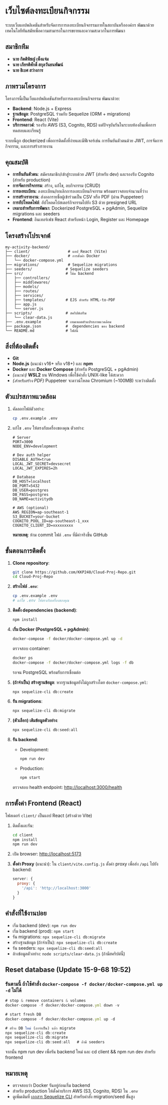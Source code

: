 # เว็บไซต์ลงทะเบียนกิจกรรม

ระบบเว็บแอปพลิเคชันสำหรับจัดการการลงทะเบียนกิจกรรมภายในสถาบันหรือองค์กร พัฒนาด้วยเทคโนโลยีทันสมัยเพื่อความสามารถในการขยายและความสะดวกในการพัฒนา

## สมาชิกทีม
- **นาย กิตติพิชญ์ เพ็งแจ่ม**
- **นาย เกียรติศักดิ์ สกุลวันธนพัฒน์**
- **นาย ธิเบศ สว่างการ**

## ภาพรวมโครงการ
โครงการนี้เป็นเว็บแอปพลิเคชันสำหรับการลงทะเบียนกิจกรรม พัฒนาด้วย:
- **Backend**: Node.js + Express
- **ฐานข้อมูล**: PostgreSQL ร่วมกับ Sequelize (ORM + migrations)
- **Frontend**: React (Vite)
- **บริการคลาวด์**: รองรับ AWS (S3, Cognito, RDS) แต่ปัจจุบันรันในระบบท้องถิ่นเพื่อการทดสอบและเรียนรู้

ระบบนี้ถูก dockerized เพื่อการติดตั้งที่ง่ายและมีฟีเจอร์เช่น การยืนยันตัวตนด้วย JWT, การจัดการกิจกรรม, และการสร้างรายงาน

## คุณสมบัติ
- **การยืนยันตัวตน**: สมัครสมาชิก/เข้าสู่ระบบด้วย JWT (สำหรับ dev) และรองรับ Cognito (สำหรับ production)
- **การจัดการกิจกรรม**: สร้าง, แก้ไข, ลบกิจกรรม (CRUD)
- **การลงทะเบียน**: ลงทะเบียน/ยกเลิกการลงทะเบียนกิจกรรม พร้อมตรวจสอบจำนวนที่ว่าง
- **การสร้างรายงาน**: ส่งออกรายชื่อผู้เข้าร่วมเป็น CSV หรือ PDF (ผ่าน Puppeteer)
- **การอัปโหลดไฟล์**: อัปโหลดโปสเตอร์กิจกรรมไปยัง S3 ด้วย presigned URL
- **เหมาะสำหรับการพัฒนา**: Dockerized PostgreSQL + pgAdmin, Sequelize migrations และ seeders
- **Frontend**: อินเทอร์เฟซ React สำหรับหน้า Login, Register และ Homepage

## โครงสร้างโปรเจกต์
```
my-activity-backend/
├── client/                 # แอป React (Vite)
├── docker/                 # การตั้งค่า Docker
│   └── docker-compose.yml
├── migrations/             # Sequelize migrations
├── seeders/               # Sequelize seeders
├── src/                   # โค้ด backend
│   ├── controllers/
│   ├── middlewares/
│   ├── models/
│   ├── routes/
│   ├── services/
│   ├── templates/         # EJS สำหรับ HTML-to-PDF
│   ├── app.js
│   └── server.js
├── scripts/               # สคริปต์เสริม
│   └── clear-data.js
├── .env.example           # เทมเพลตตัวแปรสภาพแวดล้อม
├── package.json           #  dependencies ของ backend
└── README.md              # ไฟล์นี้
```

## สิ่งที่ต้องติดตั้ง
- **Git**
- **Node.js** (แนะนำ v16+ หรือ v18+) และ **npm**
- **Docker** และ **Docker Compose** (สำหรับ PostgreSQL + pgAdmin)
- *(แนะนำ)* **WSL2** บน Windows เพื่อใช้คำสั่ง UNIX-like ได้สะดวก
- *(สำหรับสร้าง PDF)* Puppeteer จะดาวน์โหลด Chromium (~100MB) ระหว่างติดตั้ง

## ตัวแปรสภาพแวดล้อม
1. คัดลอกไฟล์ตัวอย่าง:
   ```bash
   cp .env.example .env
   ```
2. แก้ไข `.env` ให้ตรงกับเครื่องของคุณ ตัวอย่าง:
   ```env
   # Server
   PORT=3000
   NODE_ENV=development

   # Dev auth helper
   DISABLE_AUTH=true
   LOCAL_JWT_SECRET=devsecret
   LOCAL_JWT_EXPIRES=2h

   # Database
   DB_HOST=localhost
   DB_PORT=5432
   DB_USER=postgres
   DB_PASS=postgres
   DB_NAME=activitydb

   # AWS (optional)
   AWS_REGION=ap-southeast-1
   S3_BUCKET=your-bucket
   COGNITO_POOL_ID=ap-southeast-1_xxx
   COGNITO_CLIENT_ID=xxxxxxxxx
   ```
   **หมายเหตุ**: ห้าม commit ไฟล์ `.env` ที่มีค่าจริงขึ้น GitHub

## ขั้นตอนการติดตั้ง
1. **Clone repository**:
   ```bash
   git clone https://github.com/KKP240/Cloud-Proj-Repo.git
   cd Cloud-Proj-Repo
   ```

2. **สร้างไฟล์ `.env`**:
   ```bash
   cp .env.example .env
   # แก้ไข .env ให้ตรงกับเครื่องของคุณ
   ```

3. **ติดตั้ง dependencies (backend)**:
   ```bash
   npm install
   ```

4. **เริ่ม Docker (PostgreSQL + pgAdmin)**:
   ```bash
   docker-compose -f docker/docker-compose.yml up -d
   ```
   ตรวจสอบ container:
   ```bash
   docker ps
   docker-compose -f docker/docker-compose.yml logs -f db
   ```
   รอจน PostgreSQL พร้อมรับการเชื่อมต่อ

5. **(ถ้าจำเป็น) สร้างฐานข้อมูล**:
   หากฐานข้อมูลยังไม่ถูกสร้างโดย `docker-compose.yml`:
   ```bash
   npx sequelize-cli db:create
   ```

6. **รัน migrations**:
   ```bash
   npx sequelize-cli db:migrate
   ```

7. **(ตัวเลือก) เติมข้อมูลตัวอย่าง**:
   ```bash
   npx sequelize-cli db:seed:all
   ```

8. **รัน backend**:
   - Development:
     ```bash
     npm run dev
     ```
   - Production:
     ```bash
     npm start
     ```
   ตรวจสอบ health endpoint: [http://localhost:3000/health](http://localhost:3000/health)

## การตั้งค่า Frontend (React)
โฟลเดอร์ `client/` เป็นแอป React (สร้างด้วย Vite)

1. ติดตั้งและรัน:
   ```bash
   cd client
   npm install
   npm run dev
   ```
2. เปิด browser: [http://localhost:5173](http://localhost:5173)

3. **ตั้งค่า Proxy** (แนะนำ):
   ใน `client/vite.config.js` ตั้งค่า proxy เพื่อส่ง `/api` ไปยัง backend:
   ```javascript
   server: {
     proxy: {
       '/api': 'http://localhost:3000'
     }
   }
   ```

## คำสั่งที่ใช้งานบ่อย
- เริ่ม backend (dev): `npm run dev`
- เริ่ม backend (prod): `npm start`
- รัน migrations: `npx sequelize-cli db:migrate`
- สร้างฐานข้อมูล (ถ้าจำเป็น): `npx sequelize-cli db:create`
- รัน seeders: `npx sequelize-cli db:seed:all`
- ล้างข้อมูลตัวอย่าง: `node scripts/clear-data.js` (ถ้ามีสคริปต์นี้)

## Reset database (Update 15-9-68 19:52)

### รันตามนี้ ถ้าใช้คำสั่ง `docker-compose -f docker/docker-compose.yml up -d` ไม่ได้
   ```javascript
   # stop & remove containers & volumes
   docker-compose -f docker/docker-compose.yml down -v

   # start fresh DB
   docker-compose -f docker/docker-compose.yml up -d

   # สร้าง DB ใหม่ (ถาจำเป็น) แล้ว migrate
   npx sequelize-cli db:create
   npx sequelize-cli db:migrate
   npx sequelize-cli db:seed:all   # ถ้ามี seeders
   ```

จากนั้น npm run dev เพื่อรัน backend ใหม่ และ cd client && npm run dev สำหรับ frontend

## หมายเหตุ
- ตรวจสอบว่า Docker รันอยู่ก่อนเริ่ม backend
- สำหรับ production ให้ตั้งค่าบริการ AWS (S3, Cognito, RDS) ใน `.env`
- ดูเพิ่มเติมที่ [เอกสาร Sequelize CLI](https://sequelize.org/docs/v6/other-topics/migrations/) สำหรับคำสั่ง migration/seed ขั้นสูง